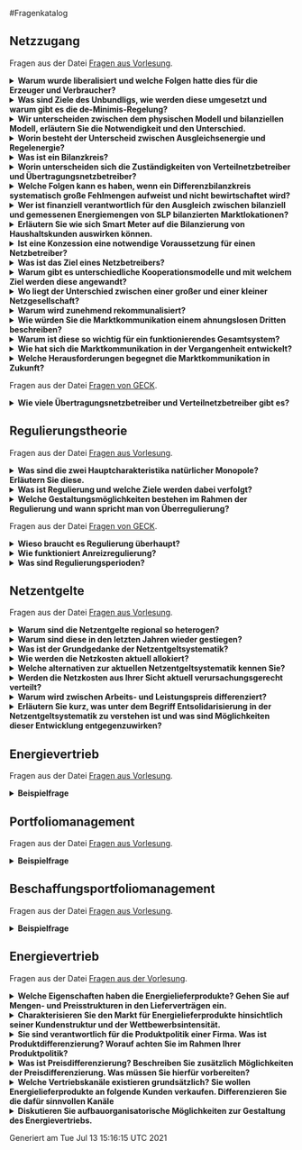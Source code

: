 #Fragenkatalog
## Netzzugang
Fragen aus der Datei [Fragen aus Vorlesung](./Fragenkatalog/00%20Netzzugang/Fragen%20aus%20Vorlesung.md).
<details><summary><b>Warum wurde liberalisiert und welche Folgen hatte dies für die Erzeuger und Verbraucher? </b></summary>
<table><tr><td>

Früher hatten die **Erzeuger Monopolstellung**. Dadurch konnten sie die Preise festsetzen.

Die Liberalisierung meint die Einführung eines Wettbewerbs, Abbau von Zutrittsbarrieren und weniger politische Eingriffe. Verbraucher können ihren Anbieter frei wählen und haben dadurch tendenziell niedrigere Strompreise.

Hinweis: Die Liberalisierung betrifft nicht die Netze. Aufgrund der hohen Investitionskosten bleibt hier das Monopol bestehen.

F 1 - 6

</td></tr></table>
</details>
<details><summary><b>Was sind Ziele des Unbundligs, wie werden diese umgesetzt und warum gibt es die de-Minimis-Regelung?</b></summary>
<table><tr><td>

Ziel ist die Trennung des Netzes vom Vertrieb.

| Unbundlingform | Größe |
| Buchhalterisch | jedes EVU |
| Informatoisch | jedes EVU |
| Organisatorisch | jedes EVU |
| Gesellschaftsrechtlich | ab 100.000 angeschlossenen Zählpunkten |
| Eigentumsrechtlich | für Übertragungsnetzbetreiber |

Die **De-minimis-Beihilfe** hilft kleinen Energieversorgungsunternehmen (EVU). Diese haben aufgrund ihrer Größe nicht die Kapazität alle Unbundlingstufen umzusetzen. 

F 1 - 7

</td></tr></table>
</details>
<details><summary><b>Wir unterscheiden zwischen dem physischen Modell und bilanziellen Modell, erläutern Sie die Notwendigkeit und den Unterschied. </b></summary>
<table><tr><td>

- Einspeisung wird pauschal abgerechnet
- Netzentgelte nur für Beschaffung (Stromfluss von Höchstspannungnetz -> Abnehmer)

<img src="./PhyBila.PNG">

F 1 - 11ff.

</td></tr></table>
</details>
<details><summary><b>Worin besteht der Unterscheid zwischen Ausgleichsenergie und Regelenergie?</b></summary>
<table><tr><td>

**Ausgleichsenergie**
- Hin und Herschieben von Energiemengen zwischen den Bilanzkreisen
- finanzielle/buchhalterisch

**Regelenergie**
- Tatsächlicher Eingriff -> Es muss mehr/weniger Strom erzeugt werden.


F 1 - 18

</td></tr></table>
</details>
<details><summary><b>Was ist ein Bilanzkreis?</b></summary>
<table><tr><td>

- Virtuelles Versorgungsgebiet
- Bündelung von Einspeisung und Abnehmer
- Das für den Bilanzkreis verantwortliche Unternehmen wird Bilanzkreisverantwortlicher genannt.
- Ziel: Erzeugung = Verbrauch

F 1 - 14

</td></tr></table>
</details>
<details><summary><b>Worin unterscheiden sich die Zuständigkeiten von Verteilnetzbetreiber und Übertragungsnetzbetreiber?</b></summary>
<table><tr><td>

**Übertragungsnetzbetreiber**
- Betreibt eine der 4 Regelzonen
- Ist für die Systemsicherheit verantwortlich
- Ist gleichzeitig Bilanzkreiskoordinator
- Aufgaben
  - Netzführung, -instandhaltung, -planung und -ausbau
  - Regulierungsmanagement 
  - Messstellenbetrieb
  - Netz- und Messzugangsmanagement
  - Energiemengenbilanzierung
  - Netzabrechnung
  - erweitertes Berichtswesen

**Verteilnetzbetreiber**
- Betreibt eins der aktuell 883 Verteilnetze
- unterstützt das Bilanzkreissystem durch Zuordnung von Kunden zu Lieferanten und Bilanzkreisen
- Aufbereitung und Lieferung von Daten an LF, BKV und BIKO.
- Aufgaben
  - Netzführung, -instandhaltung, -planung und -ausbau
  - Regulierungsmanagement, 
  - Messstellenbetrieb
  - Netz- und Messzugangsmanagement
  - Energiemengenbilanzierung
  - Netzabrechnung
  - erweitertes Berichtswesen

</td></tr></table>
</details>
<details><summary><b>Welche Folgen kann es haben, wenn ein Differenzbilanzkreis systematisch große Fehlmengen aufweist und nicht bewirtschaftet wird? </b></summary>
<table><tr><td>

**Differenzbilanzkreis** sind Netzbetreiber mit über 100.000 Kunden.
Wenn der nicht richtig bewirtschaftet wird, kann das folgende Folgen haben:
- Instabilität der Netzfrequenz
- Mehr Regelenergie
- Bezahlen von Bußgeldern

</td></tr></table>
</details>
<details><summary><b>Wer ist finanziell verantwortlich für den Ausgleich zwischen bilanziell und gemessenen Energiemengen von SLP bilanzierten Marktlokationen?</b></summary>
<table><tr><td>

Der Netzbetreiber. Abgerechnet wird dies im Nachgang über eine Mehr-/Mindermengen Abrechnung.

</td></tr></table>
</details>
<details><summary><b>Erläutern Sie wie sich Smart Meter auf die Bilanzierung von Haushaltskunden auswirken können.</b></summary>
<table><tr><td>

Positiv. Bisher werden Haushaltskunden mit verallgemeinerten SLPs prognoszitiert. Mit Smart Meter können individuellere Lastprofile angelegt werden, da diese Zählerstände in einer deutlich höheren Frequenz beschaffen. (Fernauslesbar und 15 Minuten Takt) 

</td></tr></table>
</details>
<details><summary><b>Ist eine Konzession eine notwendige Voraussetzung für einen Netzbetreiber?</b></summary>
<table><tr><td>

Ja, ist sie. Nur mit einer Konzession darf der Netzbetreiber das Netz betreiben und daraus eine Wertschöpfung erzielen.

Konzessionsverträge stellen die rechtliche Grundlage für den Netzbetreiber dar, sie determinieren aber nicht zwangsläufig wie das Unternehmen entlang der Wertschöpfungsstufen organisiert ist.

F 2 - 8

</td></tr></table>
</details>
<details><summary><b>Was ist das Ziel eines Netzbetreibers?</b></summary>
<table><tr><td>

Oberstes ziel des Netzbetreibers ist die sicher und kostengünstige Versorgung seiner diskriminierungsfrei angeschlossenen Kunden. Daraus ergibt sich folgendes Zieldreiecke in der Unternehmensstruktur. (Privates Unternehmen. Will Gewinn erzielen)

F 2 - 9

</td></tr></table>
</details>
<details><summary><b>Warum gibt es unterschiedliche Kooperationsmodelle und mit welchem Ziel werden diese angewandt?</b></summary>
<table><tr><td>

Diese haben Maßgeblichen Einfluss auf die Berichtspflichten im Rahmen der Regulierung.

</td></tr></table>
</details>
<details><summary><b>Wo liegt der Unterschied zwischen einer großer und einer kleiner Netzgesellschaft?</b></summary>
<table><tr><td>

Je größer die Netzgesellschaft, desto mehr Personal und eigenes KnowHow bringt diese mit. Dadurch kann diese mehr Aufgaben (z.B. Netzbewirtschaftung) übernehmen. Kleinere Netzgesellschaften haben diese Kompetenz nicht und müssen deshalb andere Netzgesellschaften/EVUs mit dem Netzbetrieb beauftragen.

</td></tr></table>
</details>
<details><summary><b>Warum wird zunehmend rekommunalisiert?</b></summary>
<table><tr><td>

Wirtschaftlichkeit  (Städte erkennen das immer mehr als Einnahmequelle. Konzessionsverträge werden nur ausgestellt, wenn Stadt beteiligt ist.)

Soll angeblich noch weitere Vorteile haben.
- Bürgernähe
- Bessere Zusammenarbeit mit Kommunne
- Regelmäßige Informationen an Verwaltung und Politik

F 2 - 15

</td></tr></table>
</details>
<details><summary><b>Wie würden Sie die Marktkommunikation einem ahnungslosen Dritten beschreiben? </b></summary>
<table><tr><td>

Die BNetzA legt die standardisierten Marktprozesse in der Energiewirtschaft fest.
Es gibt zahlreiche Prozesse für den Austausch unter den verschiedenen Marktrollen.

</td></tr></table>
</details>
<details><summary><b>Warum ist diese so wichtig für ein funktionierendes Gesamtsystem?</b></summary>
<table><tr><td>

Energiewirtschaft ist ein Massengeschäft. Es müssen viele verschiedene Unternehmen/Marktakteure zusammenarbeiten, damit der ganze Bumms funktioniert.

Dafür ist es wichtig einen elektronischen standardisierten Weg zur Datenübermittlung zu haben. Dies ist die Marktkommunikation.

</td></tr></table>
</details>
<details><summary><b>Wie hat sich die Marktkommunikation in der Vergangenheit entwickelt?</b></summary>
<table><tr><td>

Rasant.

BNetzA hat viele dumme Einfälle. Beispiel Lieferscheine. Mehrarbeit Viel, Mehrwert Null.

</td></tr></table>
</details>
<details><summary><b>Welche Herausforderungen begegnet die Marktkommunikation in Zukunft?</b></summary>
<table><tr><td>

Mako 2020 - oder mittlerweile eher Mako 2030. 
</td></tr></table>
</details>

Fragen aus der Datei [Fragen von GECK](./Fragenkatalog/00%20Netzzugang/Fragen%20von%20GECK.md).
<details><summary><b>Wie viele Übertragungsnetzbetreiber und Verteilnetzbetreiber gibt es?</b></summary>
<table><tr><td>

- 4 Übertragungsnetzbetreiber
- 800 Verteilnetzbetreiber

(zu F 1 - 8)
</td></tr></table>
</details>

## Regulierungstheorie
Fragen aus der Datei [Fragen aus Vorlesung](./Fragenkatalog/01%20Regulierungstheorie/Fragen%20aus%20Vorlesung.md).
<details><summary><b>Was sind die zwei Hauptcharakteristika natürlicher Monopole? Erläutern Sie diese.</b></summary>
<table><tr><td>

- **Subadditivität** Beschreibt, dass ein Unternehmen ein Produkt kostengünstiger herstellen kann als mehrere Unternehmen gemeinsam. (1 Netz pro Gebiet, 2 Netze rechnen sich nicht)
- **Irreversibilität** oder versunkene Kosten. Investitionskosten, die nicht mehr rückgängig gemacht werden können.

F 3 - 6

</td></tr></table>
</details>
<details><summary><b>Was ist Regulierung und welche Ziele werden dabei verfolgt?</b></summary>
<table><tr><td>

Regulierung ist der staatliche Eingriff in einen Wirtschaftssektor mit dem Ziel, unerwünschte Entwicklungen zu vermeiden.
- Kontrolle von Marktmacht
- Umfang
- Qualität
- Verfolgung gesellschaftlicher Ziele

F 3 - 7

</td></tr></table>
</details>
<details><summary><b>Welche Gestaltungsmöglichkeiten bestehen im Rahmen der Regulierung und wann spricht man von Überregulierung?</b></summary>
<table><tr><td>

**Kostenregulierung**

**Anreizregulierung**

TODO Was ist damit gemein?
</td></tr></table>
</details>

Fragen aus der Datei [Fragen von GECK](./Fragenkatalog/01%20Regulierungstheorie/Fragen%20von%20GECK.md).
<details><summary><b>Wieso braucht es Regulierung überhaupt?</b></summary>
<table><tr><td>

Netzbetreiber haben Monopolstellung. Dies ist grundsätzlich erstmal schlecht, aber nicht vermeidbar. Interner Anteil für Optimierung, Weiterentwicklung und Kostensenkung fehlt. Deshalb gibt es die Anzeizoptimierung.

</td></tr></table>
</details>
<details><summary><b>Wie funktioniert Anreizregulierung?</b></summary>
<table><tr><td>

Früher:
**Obergrenze für Erlöse**
- Interne Kostenschätzung
- Bundesweiter Effizienzvergleich (mit anderen Netzbetreibern)
- Effizienz verbessert sich jährlich -> Netzbetreiber müssen mitziehen

Heute:
**Regulierungsperioden**

</td></tr></table>
</details>
<details><summary><b>Was sind Regulierungsperioden?</b></summary>
<table><tr><td>

Ein Zeitraum von 5 Jahren. Netzbetreiber muss Kosten/Planungen offen legen und diese von einem Wirtschaftsprüfung orüfen lassen. (Basisjahr) Dadurch werden die Netzentgelte bestimmt. 
Weicht der Gewinn vom Netzbetreiber stark (größer 5 Prozent) von dem geplanten Erlös ab, kann nachreguliert werden und die Netzkosten auch in der Periode angepasst werden.
</td></tr></table>
</details>

## Netzentgelte
Fragen aus der Datei [Fragen aus Vorlesung](./Fragenkatalog/02%20Netzentgelte/Fragen%20aus%20Vorlesung.md).
<details><summary><b>Warum sind die Netzentgelte regional so heterogen?</b></summary>
<table><tr><td>

Ursachen dafür sind
- Unterschiedliche Auslastung der Netze
- Besiedlungsdichte
- Unterschiedliche Kosten für Einspeisemanagementmaßnahmen
- Alter der Netze (Ältere Netze haben geringere Restwerte -> Geringere Kosten)
- Qualität der Netze

F 4 - 7

</td></tr></table>
</details>
<details><summary><b>Warum sind diese in den letzten Jahren wieder gestiegen?</b></summary>
<table><tr><td>

Der Grundpreis für die Nutzung des Stromnetztes ist gestiegen, da
- höhere Umlagen/Steuern
- Räumliches Auseinanderdriften von Erzeugung und Verbrauch (Strom fließt mehr Kilometer)

F 4 - 6,8,10

</td></tr></table>
</details>
<details><summary><b>Was ist der Grundgedanke der Netzentgeltsystematik?</b></summary>
<table><tr><td>

Der Grundgedanke der Netzentgeltsystematik ist die entstehenden Netzkosten „verursachungsgerecht“ auf die angeschlossenen Netznutzer zu verteilen.

F 4 - 13

</td></tr></table>
</details>
<details><summary><b>Wie werden die Netzkosten aktuell allokiert?</b></summary>
<table><tr><td>

Was ist hier gemein? Das Verfahren auf Folie 13 oder die Bestandteile bei 14?

TODO

</td></tr></table>
</details>
<details><summary><b>Welche alternativen zur aktuellen Netzentgeltsystematik kennen Sie?</b></summary>
<table><tr><td>

TODO

</td></tr></table>
</details>
<details><summary><b>Werden die Netzkosten aus Ihrer Sicht aktuell verursachungsgerecht verteilt?</b></summary>
<table><tr><td>

Durch den Gleichzeitigkeitsgrad wird versucht die Kosten möglichst Gerecht aufzuteilen. Das ist aber schwierig. Ist das hier die gewollte Antwort?

Der reale Gleichzeitigkeitsgrad kann erst nach Ablauf des Jahres berechnet werden. Er sagt aus, wie das Verhältnis der eigenen Höchstleistung eines Verbrauchers zu der Höchstleistung des Netzes ist. Im Vorfeld könnte dieser auch nur schwierig prognostiziert werden. Somit kann dieser nicht für die Planung der Netzentgelte genutzt werden. 

Die Alternative, der pauschale Gleichzeitigkeitsgrad, bestimmt die Wahrscheinlichkeit, dass die individuelle Jahreshöchstleistung eines Verbrauchers zum Zeitpunkt der Jahreshöchstleistung des Netzes auftritt. Dieser kann im Vorfeld bestimmt werden und deshalb für die Planung der Netzentgelte genutzt werden. Zudem ist dieser Grad 

Die verursachergerechte Verteilung der Netzkosten auf Basis des pauschalen Gleichzeitigkeitsgrad kann nicht gerecht sein, da dieser auf zu vielen Annahmen und Prognosen beruht. Es ist jedoch ein Weg, die Verteilung mit angemessenem Aufwand möglichst gerecht zu gestalten.

F 4 - 19f.

Alternativantwort:
- Für einen diskrimierungsfreien Stromhandel findet der Handel immer an der Höchstspannungsebene statt. Die Netzkosten, die die Erzeuger aufwenden müssen um den Strom in diese Höchstspannung zu bekommen, werden nicht berechnet. --> Erzeuger haben unterschiedliche Netzkosten, da diese an unterschiedlichen Ebenen angeschlossen sind - diese Kosten werden aber nicht berechnet. --> Unfair.
- Räumliches Auseinanderdriften von Erzeugung und Verbrauch --> Auch wenn Erzeuger und Verbraucher direkt nebeneinander stehen, muss der Verbraucher die Netzkosten zahlen als würde er den Strom aus dem Höchstspannungsnetz beziehen. --> Unfair

TODO

</td></tr></table>
</details>
<details><summary><b>Warum wird zwischen Arbeits- und Leistungspreis differenziert?</b></summary>
<table><tr><td>

Die Netze müssen anhand der maximalen Leistung dimensioniert werden müssen. Die Netzkosten sind somit abhängig der Leistung. 

Kunden, die das ganze Jahr konstant viel Strom verbrauchen (große Menge, kaum Leistung), würden durch eine Abrechnung nur nach Arbeitspreis gegenüber Kunden mit einer kurzfristig hohen Leistung benachteiligt. Die Aufteilung in Arbeits und Leistungspreis ist ein gutes Mittel die Kosten verursachergerecht aufzuteilen.

TODO

</td></tr></table>
</details>
<details><summary><b>Erläutern Sie kurz, was unter dem Begriff Entsolidarisierung in der Netzentgeltsystematik zu verstehen ist und was sind Möglichkeiten dieser Entwicklung entgegenzuwirken?</b></summary>
<table><tr><td>

Durch eigene Solaranlagen und dadurch einen höheren Eigenverbrauch sinkt insgesamt die aus dem Netz bezogene Energiemenge. Die Netzentgelte, welche für die verbrauchte Energiemenge gezahlt werden muss, steigen dadurch - bzw. werden auf weniger Verbraucher umgelegt.

Jedoch profitieren alle Verbraucher, also die Eigenversorger und die Normalos, von einer stabilen Netzinfrastruktur. Die Kosten dafür tragen aber nach dem aktuellen Vorgehen die Normalos.

Man könnte dem Prozess entgegen wirken, indem die Eigenversorger, unabhängig der aus dem Netz bezogenen Menge, einen angemessenen Beitrag zur Netzinfrastruktur leisten.

[Quelle](https://www.bundesnetzagentur.de/SharedDocs/Downloads/DE/Sachgebiete/Energie/Unternehmen_Institutionen/Netzentgelte/Netzentgeltsystematik/Bericht_Netzentgeltsystematik_12-2015.pdf?__blob=publicationFile&v=1)
</td></tr></table>
</details>

## Energievertrieb
Fragen aus der Datei [Fragen aus Vorlesung](./Fragenkatalog/03%20Energievertrieb/Fragen%20aus%20Vorlesung.md).
<details><summary><b>Beispielfrage</b></summary>
<table><tr><td>

TODO
</td></tr></table>
</details>

## Portfoliomanagement
Fragen aus der Datei [Fragen aus Vorlesung](./Fragenkatalog/04%20Portfoliomanagement/Fragen%20aus%20Vorlesung.md).
<details><summary><b>Beispielfrage</b></summary>
<table><tr><td>

TODO
</td></tr></table>
</details>

## Beschaffungsportfoliomanagement
Fragen aus der Datei [Fragen aus Vorlesung](./Fragenkatalog/05%20Beschaffungsportfoliomanagement/Fragen%20aus%20Vorlesung.md).
<details><summary><b>Beispielfrage</b></summary>
<table><tr><td>

TODO
</td></tr></table>
</details>

## Energievertrieb
Fragen aus der Datei [Fragen aus der Vorlesung](./Fragenkatalog/06%20Energievertrieb/Fragen%20aus%20der%20Vorlesung.md).
<details><summary><b>Welche Eigenschaften haben die Energielieferprodukte? Gehen Sie auf Mengen- und Preisstrukturen in den Lieferverträgen ein.</b></summary>
<table><tr><td>


</td></tr></table>
</details>
<details><summary><b>Charakterisieren Sie den Markt für Energielieferprodukte hinsichtlich seiner Kundenstruktur und der Wettbewerbsintensität.</b></summary>
<table><tr><td>

- Wir unterscheiden zwischen Groß- und Kleinkunden.
- Großkunden
  - Wechseln häufig die Verträge (Ausschreibung von Strom)
  - Preissensitiv
  - Intensiverer Kostenwettbewerb -> höhere Preissensitivität
- Kleinkunden
  - Inhomogen: können Preissensitiv aber auch Preisressistent sein
  - Informieren sich (idealerweise ein mal im Jahr)
  
</td></tr></table>
</details>
<details><summary><b>Sie sind verantwortlich für die Produktpolitik einer Firma. Was ist Produktdifferenzierung? Worauf achten Sie im Rahmen Ihrer Produktpolitik?</b></summary>
<table><tr><td>

- Produktdifferenzierung: Abgrenzung des Produktes zum Mittwettbewerb (neues Verkaufsargument)
- Produktpolitik: 
  - Motiv des Kunden finden
  - Was haben die Wettbewerber
  - Welchen Mehrwert kann ich dem Kunden liefern
  - Preis (Zahlungsbereitschaft der Kunden >  Preis > Kosten)

</td></tr></table>
</details>
<details><summary><b>Was ist Preisdifferenzierung? Beschreiben Sie zusätzlich Möglichkeiten der Preisdifferenzierung. Was müssen Sie hierfür vorbereiten?</b></summary>
<table><tr><td>

Preisdifferenzierung: Anbieter legen keinen einheitlichen Verkaufspreis fest.
- Zeit (Tag/Nachttarife, Sommertarife)
- Region (Im Verteilnetzgebiet)
- Menge (Grundpreis / Arbeitspreis)
- Kundengruppen 
  - Privat: weiter diff.: z.B. Studenten
  - Gewerblich
  - Industriell
- Was müssen sie hierfür vorbereiten?
  - Einkaufspreis 
  - Transferpreis 
  - Selbstkostenpreis
  - Verkaufspreis
F.6-36, 6-33

</td></tr></table>
</details>
<details><summary><b>Welche Vertriebskanäle existieren grundsätzlich? Sie wollen Energielieferprodukte an folgende Kunden verkaufen. Differenzieren Sie die dafür sinnvollen Kanäle</b></summary>
<table><tr><td>

1. Kleinkunden – Haushalte, Dienstleistungsunternehmen, kleine Gewerbekunden
  - Onlineplattformen
  - Direktvertrieb über eigene MA
  - Call-Center
  - etc.
  - F.6-37
2. Großkunden – großes Gewerbe und Industriekunden
  - Ausschreibung
  - Direktvertrieb über eigene MA

</td></tr></table>
</details>
<details><summary><b>Diskutieren Sie aufbauorganisatorische Möglichkeiten zur Gestaltung des Energievertriebs.</b></summary>
<table><tr><td>

Je nach Organisationsstruktur kann man Marketing und Vertrieb zusammenschließen oder voneinander trennen.
F.6-40/41/43
</td></tr></table>
</details>



Generiert am Tue Jul 13 15:16:15 UTC 2021
